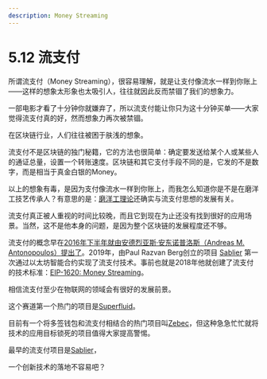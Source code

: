 ```yaml
---
description: Money Streaming
---
```


# 5.12 流支付

所谓流支付（Money Streaming），很容易理解，就是让支付像流水一样到你账上——这样的想象太形象也太吸引人，往往就因此反而禁锢了我们的想象力。

一部电影才看了十分钟你就嫌弃了，所以流支付能让你只为这十分钟买单——大家觉得流支付真的好，然而想象力再次被禁锢。

在区块链行业，人们往往被困于肤浅的想象。

流支付不是区块链的独门秘籍，它的方法也很简单：确定要发送给某个人或某些人的通证总量，设置一个转账速度。区块链和其它支付手段不同的是，它发的不是数字，而是相当于真金白银的Money。

以上的想象有毒，是因为支付像流水一样到你账上，而我怎么知道你是不是在磨洋工技艺传承人？有意思的是：[磨洋工理论](https://baike.baidu.com/item/%E7%A3%A8%E6%B4%8B%E5%B7%A5%E7%90%86%E8%AE%BA)还确实与流支付思想的发展有关。

流支付真正被人重视的时间比较晚，而且它到现在为止还没有找到很好的应用场景。当然，这不是他本身的问题，是因为整个区块链的发展程度还不够。

流支付的概念早在[2016年下半年就由安德烈亚斯·安东诺普洛斯（Andreas M. Antonopoulos）提出了](https://www.youtube.com/watch?v=gF\_ZQ\_eijPs)。2019年，由Paul Razvan Berg创立的项目 [Sablier](https://sablier.finance) 第一次通过以太坊智能合约实现了流支付技术。事前也就是2018年他就创建了流支付的技术标准：[EIP-1620: Money Streaming](https://eips.ethereum.org/EIPS/eip-1620)。

相信流支付至少在物联网的领域会有很好的发展前景。

这个赛道第一个热门的项目是[Superfluid](https://www.superfluid.finance)。

目前有一个将多签钱包和流支付相结合的热门项目叫[Zebec](https://zebec.io)，但这种急急忙忙就将技术的应用目标锁死的项目值得大家提高警惕。

最早的流支付项目是[Sablier](https://sablier.finance)，

一个创新技术的落地不容易吧？
